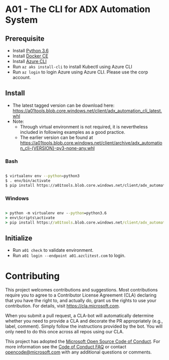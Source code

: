 # A01 - The CLI for ADX Automation System

## Prerequisite

- Install [Python 3.6](https://www.python.org/downloads/)
- Install [Docker CE](https://www.docker.com/community-edition#/download)
- Install [Azure CLI](https://docs.microsoft.com/en-us/cli/azure/install-azure-cli?view=azure-cli-latest)
- Run `az aks install-cli` to install Kubectl using Azure CLI 
- Run `az login` to login Azure using Azure CLI. Please use the corp account.

## Install

- The latest tagged version can be download here: https://a01tools.blob.core.windows.net/client/adx_automation_cli_latest.whl
- Note: 
    - Through virtual environment is not required, it is nevertheless included in following examples as a good practice.
    - The earlier version can be found at https://a01tools.blob.core.windows.net/client/archive/adx_automation_cli-{VERSION}-py3-none-any.whl

### Bash

```bash

$ virtualenv env --python=python3
$ . env/bin/activate
$ pip install https://a01tools.blob.core.windows.net/client/adx_automation_cli_latest.whl

```

### Windows

```cmd

> python -m virtualenv env --python=python3.6
> env\Scripts\activate
> pip install https://a01tools.blob.core.windows.net/client/adx_automation_cli_latest.whl

```

## Initialize

- Run `a01 check` to validate environment.
- Run `a01 login --endpoint a01.azclitest.com` to login.

# Contributing

This project welcomes contributions and suggestions.  Most contributions require you to agree to a
Contributor License Agreement (CLA) declaring that you have the right to, and actually do, grant us
the rights to use your contribution. For details, visit https://cla.microsoft.com.

When you submit a pull request, a CLA-bot will automatically determine whether you need to provide
a CLA and decorate the PR appropriately (e.g., label, comment). Simply follow the instructions
provided by the bot. You will only need to do this once across all repos using our CLA.

This project has adopted the [Microsoft Open Source Code of Conduct](https://opensource.microsoft.com/codeofconduct/).
For more information see the [Code of Conduct FAQ](https://opensource.microsoft.com/codeofconduct/faq/) or
contact [opencode@microsoft.com](mailto:opencode@microsoft.com) with any additional questions or comments.

